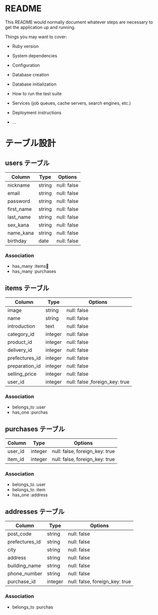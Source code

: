 # README

This README would normally document whatever steps are necessary to get the
application up and running.

Things you may want to cover:

* Ruby version

* System dependencies

* Configuration

* Database creation

* Database initialization

* How to run the test suite

* Services (job queues, cache servers, search engines, etc.)

* Deployment instructions

* ...

# テーブル設計

## users テーブル

| Column     | Type   | Options     |
| ---------- | ------ | ----------- |
| nickname   | string | null: false |
| email      | string | null: false |
| password   | string | null: false |
| first_name | string | null: false |
| last_name  | string | null: false |
| sex_kana   | string | null: false |
| name_kana  | string | null: false |
| birthday   | date   | null: false |

### Association

- has_many :items
- has_many :purchases

## items テーブル

| Column         | Type    | Options                        |
| -------------- | ------- | ------------------------------ |
| image          | string  | null: false                    |
| name           | string  | null: false                    |
| introduction   | text    | null: false                    |
| category_id    | integer | null: false                    |
| product_id     | integer | null: false                    |
| delivery_id    | integer | null: false                    |
| prefectures_id | integer | null: false                    |
| preparation_id | integer | null: false                    |
| selling_price  | integer | null: false                    |
| user_id        | integer | null: false ,foreign_key: true |

### Association

- belongs_to :user
- has_one    :purchas

## purchases テーブル

| Column  | Type    | Options                        |
| ------- | ------- | ------------------------------ |
| user_id | integer | null: false, foreign_key: true |
| item_id | integer | null: false, foreign_key: true |

### Association

- belongs_to :user
- belongs_to :item
- has_one    :address

## addresses テーブル

| Column         | Type    | Options                        |
| -------------- | ------- | ------------------------------ |
| post_code      | string  | null: false                    |
| prefectures_id | string  | null: false                    |
| city           | string  | null: false                    |
| address        | string  | null: false                    |
| building_name  | string  | null: false                    |
| phone_number   | string  | null: false                    |
| purchase_id    | integer | null: false, foreign_key: true |

### Association

- belongs_to :purchas
